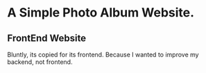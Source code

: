 # A Simple Photo Album Website.
## FrontEnd Website
Bluntly, its copied for its frontend. 
Because I wanted to improve my backend, not frontend.
